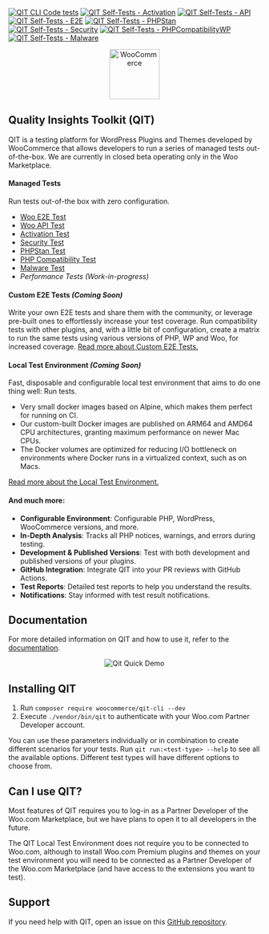 [![QIT CLI Code tests](https://github.com/woocommerce/qit-cli/actions/workflows/code-tests.yml/badge.svg)](https://github.com/woocommerce/qit-cli/actions/workflows/code-tests.yml)
[![QIT Self-Tests - Activation](https://github.com/woocommerce/qit-cli/actions/workflows/qit-self-test-activation.yml/badge.svg)](https://github.com/woocommerce/qit-cli/actions/workflows/qit-self-test-activation.yml)
[![QIT Self-Tests - API](https://github.com/woocommerce/qit-cli/actions/workflows/qit-self-test-woo-api.yml/badge.svg)](https://github.com/woocommerce/qit-cli/actions/workflows/qit-self-test-woo-api.yml)
[![QIT Self-Tests - E2E](https://github.com/woocommerce/qit-cli/actions/workflows/qit-self-test-woo-e2e.yml/badge.svg)](https://github.com/woocommerce/qit-cli/actions/workflows/qit-self-test-woo-e2e.yml)
[![QIT Self-Tests - PHPStan](https://github.com/woocommerce/qit-cli/actions/workflows/qit-self-test-phpstan.yml/badge.svg)](https://github.com/woocommerce/qit-cli/actions/workflows/qit-self-test-phpstan.yml)
[![QIT Self-Tests - Security](https://github.com/woocommerce/qit-cli/actions/workflows/qit-self-test-security.yml/badge.svg)](https://github.com/woocommerce/qit-cli/actions/workflows/qit-self-test-security.yml)
[![QIT Self-Tests - PHPCompatibilityWP](https://github.com/woocommerce/qit-cli/actions/workflows/qit-self-test-phpcompatibility.yml/badge.svg)](https://github.com/woocommerce/qit-cli/actions/workflows/qit-self-test-phpcompatibility.yml)
[![QIT Self-Tests - Malware](https://github.com/woocommerce/qit-cli/actions/workflows/qit-self-test-malware.yml/badge.svg)](https://github.com/woocommerce/qit-cli/actions/workflows/qit-self-test-malware.yml)

<p align="center"><img src="https://woo.com/wp-content/themes/woo/images/logo-woocommerce-bubble.svg" alt="WooCommerce" style="width:100px;height:auto;"></p>

## Quality Insights Toolkit (QIT)

QIT is a testing platform for WordPress Plugins and Themes developed by WooCommerce that allows developers to run a series of managed tests out-of-the-box. We are currently in closed beta operating only in the Woo Marketplace.

#### Managed Tests

Run tests out-of-the box with zero configuration.

- [Woo E2E Test](https://qit.woo.com/docs/test-types/woo-e2e)
- [Woo API Test](https://qit.woo.com/docs/test-types/woo-api)
- [Activation Test](https://qit.woo.com/docs/test-types/activation)
- [Security Test](https://qit.woo.com/docs/test-types/security)
- [PHPStan Test](https://qit.woo.com/docs/test-types/phpstan)
- [PHP Compatibility Test](https://qit.woo.com/docs/test-types/phpcompatibility)
- [Malware Test](https://qit.woo.com/docs/test-types/malware)
- _Performance Tests (Work-in-progress)_

#### **Custom E2E Tests** _(Coming Soon)_

Write your own E2E tests and share them with the community, or leverage pre-built ones to effortlessly increase your test coverage. Run compatibility tests with other plugins, and, with a little bit of configuration, create a matrix to run the same tests using various versions of PHP, WP and Woo, for increased coverage. [Read more about Custom E2E Tests.](https://qit.woo.com/docs/custom-tests/introduction)

#### Local Test Environment _(Coming Soon)_

Fast, disposable and configurable local test environment that aims to do one thing well: Run tests.

- Very small docker images based on Alpine, which makes them perfect for running on CI.
- Our custom-built Docker images are published on ARM64 and AMD64 CPU architectures, granting maximum performance on newer Mac CPUs.
- The Docker volumes are optimized for reducing I/O bottleneck on environments where Docker runs in a virtualized context, such as on Macs.

[Read more about the Local Test Environment.](https://qit.woo.com/docs/environment/getting-started)

#### And much more:

- **Configurable Environment**: Configurable PHP, WordPress, WooCommerce versions, and more.
- **In-Depth Analysis**: Tracks all PHP notices, warnings, and errors during testing.
- **Development & Published Versions**: Test with both development and published versions of your plugins.
- **GitHub Integration**: Integrate QIT into your PR reviews with GitHub Actions.
- **Test Reports**: Detailed test reports to help you understand the results.
- **Notifications**: Stay informed with test result notifications.

## Documentation

For more detailed information on QIT and how to use it, refer to the [documentation](https://qit.woo.com/docs/).

<p align="center">
  <img src="https://github.com/woocommerce/qit-cli/assets/9341686/640698a7-01c3-498a-8bb2-7c5e337e0a9c" alt="Qit Quick Demo">
</p>

## Installing QIT

1. Run `composer require woocommerce/qit-cli --dev`
2. Execute `./vendor/bin/qit` to authenticate with your Woo.com Partner Developer account.

You can use these parameters individually or in combination to create different scenarios for your tests. Run `qit run:<test-type> --help` to see all the available options. Different test types will have different options to choose from.

## Can I use QIT?

Most features of QIT requires you to log-in as a Partner Developer of the Woo.com Marketplace, but we have plans to open it to all developers in the future.

The QIT Local Test Environment does not require you to be connected to Woo.com, although to install Woo.com Premium plugins and themes on your test environment you will need to be connected as a Partner Developer of the Woo.com Marketplace (and have access to the extensions you want to test).

## Support

If you need help with QIT, open an issue on this [GitHub repository](https://github.com/woocommerce/qit-cli/issues/new).
